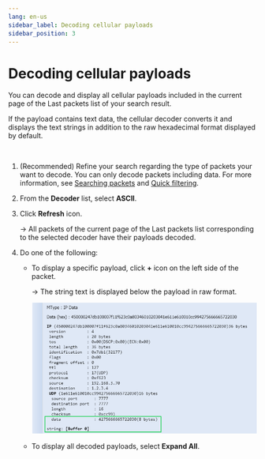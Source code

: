 ```yaml
---
lang: en-us
sidebar_label: Decoding cellular payloads
sidebar_position: 3
---
```


# Decoding cellular payloads

You can decode and display all cellular payloads included in the current
page of the Last packets list of your
search result.

If the payload contains text data, the cellular decoder converts it and
displays the text strings in addition to the raw hexadecimal format
displayed by default.

 

1.  (Recommended) Refine your search regarding the type of packets your
    want to decode. You can only decode packets including data. For more
    information, see [Searching packets](../filtering/search-packets.md)
    and [Quick filtering](../filtering/quick-filtering.md).

2.  From the **Decoder** list, select **ASCII**.

3.  Click **Refresh** icon.

    -\> All packets of the current page of the Last packets list corresponding to the
    selected decoder have their payloads decoded.

4.  Do one of the following:

    - To display a specific payload, click **+** icon on the left side
      of the packet.

      -\> The string text is displayed below the payload in raw format.
      
      ![](./_images/cellulardecodedpayload.png)

    - To display all decoded payloads, select **Expand All**.
